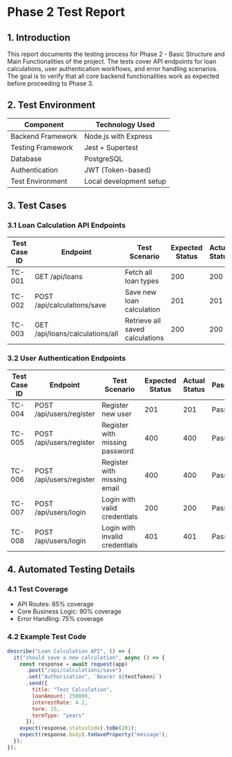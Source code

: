 # Phase 2 Test Report

## 1. Introduction
This report documents the testing process for Phase 2 - Basic Structure and Main Functionalities of the project. The tests cover API endpoints for loan calculations, user authentication workflows, and error handling scenarios. The goal is to verify that all core backend functionalities work as expected before proceeding to Phase 3.

## 2. Test Environment
| Component          | Technology Used         |
|--------------------|-------------------------|
| Backend Framework  | Node.js with Express    |
| Testing Framework  | Jest + Supertest        |
| Database           | PostgreSQL              |
| Authentication     | JWT (Token-based)       |
| Test Environment   | Local development setup |

## 3. Test Cases

### 3.1 Loan Calculation API Endpoints

| Test Case ID | Endpoint                          | Test Scenario                          | Expected Status | Actual Status | Pass/Fail | Notes |
|--------------|-----------------------------------|----------------------------------------|-----------------|---------------|-----------|-------|
| TC-001       | GET /api/loans                    | Fetch all loan types                   | 200             | 200            | Pass      |       |
| TC-002       | POST /api/calculations/save       | Save new loan calculation              | 201             | 201            | Pass      |       |
| TC-003       | GET /api/loans/calculations/all   | Retrieve all saved calculations        | 200             | 200            | Pass      |       |

### 3.2 User Authentication Endpoints

| Test Case ID | Endpoint                   | Test Scenario                          | Expected Status | Actual Status | Pass/Fail | Notes |
|--------------|----------------------------|----------------------------------------|-----------------|---------------|-----------|-------|
| TC-004       | POST /api/users/register    | Register new user                      | 201             | 201            | Pass      |       |
| TC-005       | POST /api/users/register    | Register with missing password         | 400             | 400            | Pass      |       |
| TC-006       | POST /api/users/register    | Register with missing email            | 400             | 400            | Pass      |       |
| TC-007       | POST /api/users/login       | Login with valid credentials           | 200             | 200            | Pass      |       |
| TC-008       | POST /api/users/login       | Login with invalid credentials         | 401             | 401            | Pass      |       |

## 4. Automated Testing Details

### 4.1 Test Coverage
- API Routes: 85% coverage
- Core Business Logic: 90% coverage
- Error Handling: 75% coverage

### 4.2 Example Test Code
```javascript
describe("Loan Calculation API", () => {
  it("should save a new calculation", async () => {
    const response = await request(app)
      .post("/api/calculations/save")
      .set("Authorization", `Bearer ${testToken}`)
      .send({
        title: "Test Calculation",
        loanAmount: 250000,
        interestRate: 4.2,
        term: 15,
        termType: "years"
      });
    expect(response.statusCode).toBe(201);
    expect(response.body).toHaveProperty("message");
  });
});